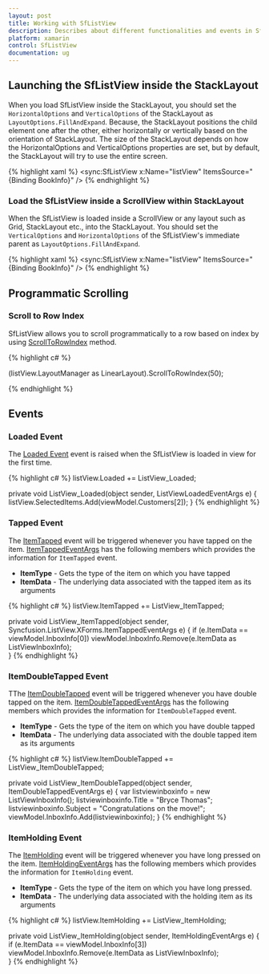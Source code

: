 ```yaml
---
layout: post
title: Working with SfListView
description: Describes about different functionalities and events in SfListView.
platform: xamarin
control: SfListView
documentation: ug
---
```


## Launching the SfListView inside the StackLayout

When you load SfListView inside the StackLayout, you should set the `HorizontalOptions` and `VerticalOptions` of the StackLayout as `LayoutOptions.FillAndExpand`.
Because, the StackLayout positions the child element one after the other, either horizontally or vertically based on the orientation of StackLayout. The size of the StackLayout depends on how the HorizontalOptions and VerticalOptions properties are set, but by default, the StackLayout will try to use the entire screen. 

{% highlight xaml %}
<StackLayout VerticalOptions="FillAndExpand" HorizontalOptions="FillAndExpand">
    <sync:SfListView x:Name="listView" ItemsSource="{Binding BookInfo}" /> 
</StackLayout>
{% endhighlight %}

### Load the SfListView inside a ScrollView within StackLayout

When the SfListView is loaded inside a ScrollView or any layout such as Grid, StackLayout etc., into the StackLayout. You should set the `VerticalOptions` and `HorizontalOptions` of the SfListView's immediate parent as `LayoutOptions.FillAndExpand`.

{% highlight xaml %}
<StackLayout>
  <ScrollView VerticalOptions="FillAndExpand" HorizontalOptions="FillAndExpand">
    <sync:SfListView x:Name="listView" ItemsSource="{Binding BookInfo}" /> 
  </ScrollView> 
</StackLayout>
{% endhighlight %}

## Programmatic Scrolling

### Scroll to Row Index

SfListView allows you to scroll programmatically to a row based on index by using [ScrollToRowIndex](https://help.syncfusion.com/cr/cref_files/xamarin/sflistview/Syncfusion.SfListView.XForms~Syncfusion.ListView.XForms.LinearLayout~ScrollToRowIndex.html) method.

{% highlight c# %}

(listView.LayoutManager as LinearLayout).ScrollToRowIndex(50);   

{% endhighlight %}

## Events

### Loaded Event

The [Loaded Event](https://help.syncfusion.com/cr/cref_files/xamarin/sflistview/Syncfusion.SfListView.XForms~Syncfusion.ListView.XForms.SfListView~Loaded_EV.html) event is raised when the SfListView is loaded in view for the first time.

{% highlight c# %}
listView.Loaded += ListView_Loaded;

private void ListView_Loaded(object sender, ListViewLoadedEventArgs e)
{
   listView.SelectedItems.Add(viewModel.Customers[2]);
}
{% endhighlight %}

### Tapped Event

The [ItemTapped](https://help.syncfusion.com/cr/cref_files/xamarin/sflistview/Syncfusion.SfListView.XForms~Syncfusion.ListView.XForms.SfListView~ItemTapped_EV.html) event will be triggered whenever you have tapped on the item. [ItemTappedEventArgs](https://help.syncfusion.com/cr/cref_files/xamarin/sflistview/Syncfusion.SfListView.XForms~Syncfusion.ListView.XForms.ItemTappedEventArgs.html) has the following members which provides the information for `ItemTapped` event.

* **ItemType** - Gets the type of the item on which you have tapped
* **ItemData** - The underlying data associated with the tapped item as its arguments
 
{% highlight c# %}
listView.ItemTapped += ListView_ItemTapped;

private void ListView_ItemTapped(object sender, Syncfusion.ListView.XForms.ItemTappedEventArgs e)
{
    if (e.ItemData == viewModel.InboxInfo[0])
      viewModel.InboxInfo.Remove(e.ItemData as ListViewInboxInfo);  
}
{% endhighlight %}

### ItemDoubleTapped Event

TThe [ItemDoubleTapped](https://help.syncfusion.com/cr/cref_files/xamarin/sflistview/Syncfusion.SfListView.XForms~Syncfusion.ListView.XForms.SfListView~ItemDoubleTapped_EV.html) event will be triggered whenever you have double tapped on the item. [ItemDoubleTappedEventArgs](https://help.syncfusion.com/cr/cref_files/xamarin/sflistview/Syncfusion.SfListView.XForms~Syncfusion.ListView.XForms.ItemDoubleTappedEventArgs.html) has the following members which provides the information for `ItemDoubleTapped` event.

* **ItemType** - Gets the type of the item on which you have double tapped
* **ItemData** - The underlying data associated with the double tapped item as its arguments

{% highlight c# %}
listView.ItemDoubleTapped += ListView_ItemDoubleTapped;

private void ListView_ItemDoubleTapped(object sender, ItemDoubleTappedEventArgs e)
{
    var listviewinboxinfo = new ListViewInboxInfo();
    listviewinboxinfo.Title = "Bryce Thomas";
    listviewinboxinfo.Subject = "Congratulations on the move!";
    viewModel.InboxInfo.Add(listviewinboxinfo);
}
{% endhighlight %}

### ItemHolding Event

The [ItemHolding](https://help.syncfusion.com/cr/cref_files/xamarin/sflistview/Syncfusion.SfListView.XForms~Syncfusion.ListView.XForms.SfListView~ItemHolding_EV.html) event will be triggered whenever you have long pressed on the item. [ItemHoldingEventArgs](https://help.syncfusion.com/cr/cref_files/xamarin/sflistview/Syncfusion.SfListView.XForms~Syncfusion.ListView.XForms.ItemHoldingEventArgs.html) has the following members which provides the information for `ItemHolding` event.

* **ItemType** - Gets the type of the item on which you have long pressed.
* **ItemData** - The underlying data associated with the holding item as its arguments
 
{% highlight c# %}
listView.ItemHolding += ListView_ItemHolding;

private void ListView_ItemHolding(object sender, ItemHoldingEventArgs e)
{
   if (e.ItemData == viewModel.InboxInfo[3])
      viewModel.InboxInfo.Remove(e.ItemData as ListViewInboxInfo);         
}
{% endhighlight %}